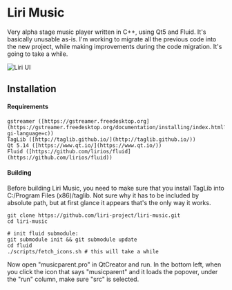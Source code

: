# Liri Music

Very alpha stage music player written in C++, using Qt5 and Fluid.  It's basically unusable as-is.  I'm working to migrate all the previous code into the new project, while making improvements during the code migration.  It's going to take a while.

![Liri UI](https://github.com/lirios/music/blob/master/images/liri.png "Liri UI")

## Installation

#### Requirements
    gstreamer ([https://gstreamer.freedesktop.org](https://gstreamer.freedesktop.org/documentation/installing/index.html?gi-language=c))
    TagLib ([http://taglib.github.io/](http://taglib.github.io/))
    Qt 5.14 ([https://www.qt.io/](https://www.qt.io/))
    Fluid ([https://github.com/lirios/fluid](https://github.com/lirios/fluid))

#### Building

Before building Liri Music, you need to make sure that you install TagLib into C:/Program Files (x86)/taglib.  Not sure why it has to be included by absolute path, but at first glance it appears that's the only way it works.

    git clone https://github.com/liri-project/liri-music.git
    cd liri-music

    # init fluid submodule:
    git submodule init && git submodule update
    cd fluid
    ./scripts/fetch_icons.sh # this will take a while

Now open "musicparent.pro" in QtCreator and run.  In the bottom left, when you click the icon that says "musicparent" and it loads the popover, under the "run" column, make sure "src" is selected.

